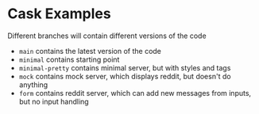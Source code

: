 # Cask Examples
Different branches will contain different versions of the code

* `main` contains the latest version of the code
* `minimal` contains starting point
* `minimal-pretty` contains minimal server, but with styles and tags
* `mock` contains mock server, which displays reddit, but doesn't do anything
* `form` contains reddit server, which can add new messages from inputs, but no input handling